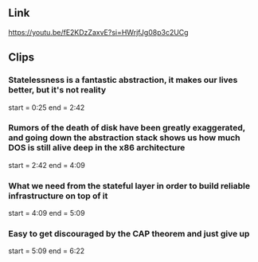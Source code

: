 ## Link
https://youtu.be/fE2KDzZaxvE?si=HWrjfJg08p3c2UCg

## Clips

### Statelessness is a fantastic abstraction, it makes our lives better, but it's not reality
start = 0:25
end = 2:42

### Rumors of the death of disk have been greatly exaggerated, and going down the abstraction stack shows us how much DOS is still alive deep in the x86 architecture
start = 2:42
end = 4:09

### What we need from the stateful layer in order to build reliable infrastructure on top of it
start = 4:09
end = 5:09

### Easy to get discouraged by the CAP theorem and just give up
start = 5:09
end = 6:22